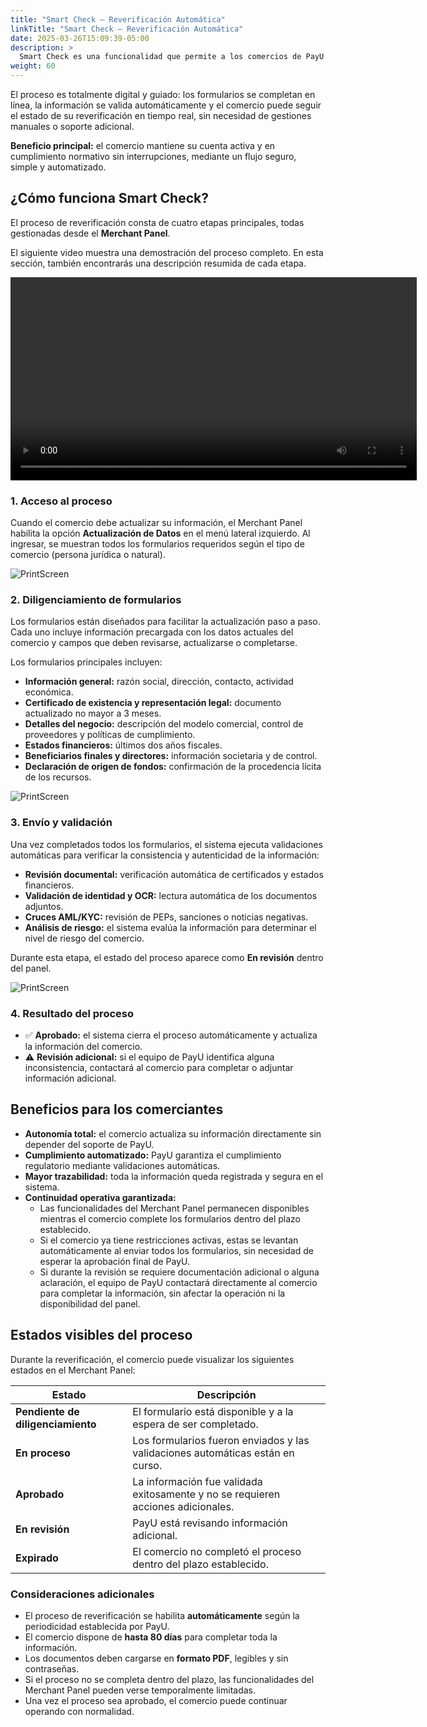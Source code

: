```yaml
---
title: "Smart Check – Reverificación Automática"
linkTitle: "Smart Check – Reverificación Automática"
date: 2025-03-26T15:09:39-05:00
description: >
  Smart Check es una funcionalidad que permite a los comercios de PayU LATAM actualizar y verificar automáticamente su información directamente desde el <a href="https://merchants.payulatam.com/login/auth" target="_blank">Merchant Panel</a>, cumpliendo con los requisitos de KYC (Know Your Customer) y AML (Anti-Money Laundering) exigidos por la regulación local.
weight: 60
---
```


El proceso es totalmente digital y guiado: los formularios se completan en línea, la información se valida automáticamente y el comercio puede seguir el estado de su reverificación en tiempo real, sin necesidad de gestiones manuales o soporte adicional.

**Beneficio principal:** el comercio mantiene su cuenta activa y en cumplimiento normativo sin interrupciones, mediante un flujo seguro, simple y automatizado.

## ¿Cómo funciona Smart Check?

El proceso de reverificación consta de cuatro etapas principales, todas gestionadas desde el **Merchant Panel**.

El siguiente video muestra una demostración del proceso completo. En esta sección, también encontrarás una descripción resumida de cada etapa.

<video width="650" controls>
	<source src="/assets/SmartCheck/smartcheck.mp4" type="video/mp4">
</video>

### 1. Acceso al proceso

Cuando el comercio debe actualizar su información, el Merchant Panel habilita la opción **Actualización de Datos** en el menú lateral izquierdo.
Al ingresar, se muestran todos los formularios requeridos según el tipo de comercio (persona jurídica o natural).

![PrintScreen](/assets/SmartCheck/smartcheck01.png)

### 2. Diligenciamiento de formularios

Los formularios están diseñados para facilitar la actualización paso a paso. Cada uno incluye información precargada con los datos actuales del comercio y campos que deben revisarse, actualizarse o completarse.

Los formularios principales incluyen:

-	**Información general:** razón social, dirección, contacto, actividad económica.
-	**Certificado de existencia y representación legal:** documento actualizado no mayor a 3 meses.
-	**Detalles del negocio:** descripción del modelo comercial, control de proveedores y políticas de cumplimiento.
-	**Estados financieros:** últimos dos años fiscales.
-	**Beneficiarios finales y directores:** información societaria y de control.
-	**Declaración de origen de fondos:** confirmación de la procedencia lícita de los recursos.

![PrintScreen](/assets/SmartCheck/smartcheck02.png)

### 3. Envío y validación

Una vez completados todos los formularios, el sistema ejecuta validaciones automáticas para verificar la consistencia y autenticidad de la información:

-	**Revisión documental:** verificación automática de certificados y estados financieros.
-	**Validación de identidad y OCR:** lectura automática de los documentos adjuntos.
-	**Cruces AML/KYC:** revisión de PEPs, sanciones o noticias negativas.
-	**Análisis de riesgo:** el sistema evalúa la información para determinar el nivel de riesgo del comercio.

Durante esta etapa, el estado del proceso aparece como **En revisión** dentro del panel.

![PrintScreen](/assets/SmartCheck/smartcheck03.png)

### 4. Resultado del proceso

- ✅ **Aprobado:** el sistema cierra el proceso automáticamente y actualiza la información del comercio.
- ⚠️ **Revisión adicional:** si el equipo de PayU identifica alguna inconsistencia, contactará al comercio para completar o adjuntar información adicional.

## Beneficios para los comerciantes

-	**Autonomía total:** el comercio actualiza su información directamente sin depender del soporte de PayU.
-	**Cumplimiento automatizado:** PayU garantiza el cumplimiento regulatorio mediante validaciones automáticas.
-	**Mayor trazabilidad:** toda la información queda registrada y segura en el sistema.
-	**Continuidad operativa garantizada:**
    - Las funcionalidades del Merchant Panel permanecen disponibles mientras el comercio complete los formularios dentro del plazo establecido. 
    - Si el comercio ya tiene restricciones activas, estas se levantan automáticamente al enviar todos los formularios, sin necesidad de esperar la aprobación final de PayU.
    - Si durante la revisión se requiere documentación adicional o alguna aclaración, el equipo de PayU contactará directamente al comercio para completar la información, sin afectar la operación ni la disponibilidad del panel.

## Estados visibles del proceso

Durante la reverificación, el comercio puede visualizar los siguientes estados en el Merchant Panel:

| Estado | Descripción |
|---|---|	
| **Pendiente de diligenciamiento** |	El formulario está disponible y a la espera de ser completado. |
| **En proceso** | Los formularios fueron enviados y las validaciones automáticas están en curso. |
| **Aprobado** | La información fue validada exitosamente y no se requieren acciones adicionales. |
| **En revisión** |	PayU está revisando información adicional. |
| **Expirado** | El comercio no completó el proceso dentro del plazo establecido. |

### Consideraciones adicionales

-	El proceso de reverificación se habilita **automáticamente** según la periodicidad establecida por PayU.
-	El comercio dispone de **hasta 80 días** para completar toda la información.
-	Los documentos deben cargarse en **formato PDF**, legibles y sin contraseñas.
-	Si el proceso no se completa dentro del plazo, las funcionalidades del Merchant Panel pueden verse temporalmente limitadas.
-	Una vez el proceso sea aprobado, el comercio puede continuar operando con normalidad.
